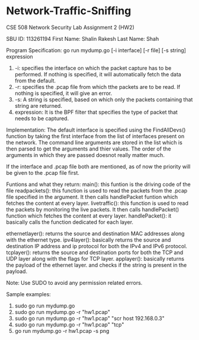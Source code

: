 # Network-Traffic-Sniffing
CSE 508 Network Security Lab Assignment 2 (HW2)

SBU ID: 113261194
First Name: Shalin Rakesh
Last Name: Shah

Program Specification:
go run mydump.go [-i interface] [-r file] [-s string] expression

1. -i: specifies the interface on which the packet capture has to be performed. If nothing is specified, it will automatically fetch the data from the default.
2. -r: specifies the .pcap file from which tthe packets are to be read. If nothing is specified, it will give an error.
3. -s: A string is specified, based on which only the packets containing that string are returned.
4. expression: It is the BPF filter that specifies the type of packet that needs to be captured. 

Implementation:
The default interface is specified using the FindAllDevs() function by taking the first interface from the list of interfaces present on the network.
The command line arguments are stored in the list which is then parsed to get the arguments and thier values.
The order of the arguments in which they are passed doesnot really matter much.

If the interface and .pcap file both are mentioned, as of now the priority will be given to the .pcap file first. 

Funtions and what they return:
main(): this funtion is the driving code of the file
readpackets(): this function is used to read the packets from the .pcap file specified in the argument. It then calls handlePacket funtion which fetches the content at every layer.
livetraffic(): this function is used to read the packets by monitoring the live packets. It then calls handlePacket() function which fetches the content at every layer.
handlePacket(): it basically calls the function dedicated for each layer. 

ethernetlayer(): returns the source and destination MAC addresses along with the ethernet type.
ipv4layer(): basically returns the source and destination IP address and ip protocol for both the IPv4 and IPv6 protocol.
tcplayer(): returns the source and destination ports for both the TCP and UDP layer along with the flags for TCP layer.
applayer(): basically returns the payload of the ethernet layer. and checks if the string is present in the payload. 

Note: Use SUDO to avoid any permission related errors.

Sample examples:

1. sudo go run mydump.go
2. sudo go run mydump.go -r "hw1.pcap"
3. sudo go run mydump.go -r "hw1.pcap" "scr host 192.168.0.3"
4. sudo go run mydump.go -r "hw1.pcap" "tcp"
5. go run mydump.go -r hw1.pcap -s png
